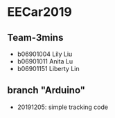# EECar2019
## Team-3mins
- b06901004 Lily Liu
- b06901011 Anita Lu
- b06901151 Liberty Lin


## branch "Arduino"
- 20191205: simple tracking code
